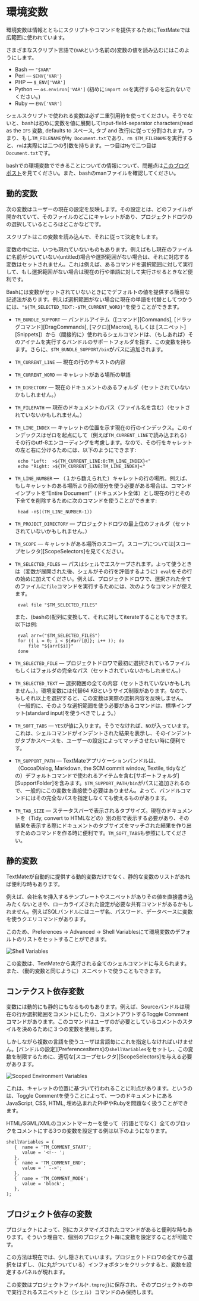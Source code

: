 # 環境変数

環境変数は情報とともにスクリプトやコマンドを提供するためにTextMateでは広範囲に使われています。

さまざまなスクリプト言語で(`VAR`という名前の)変数の値を読み込むにはこのようにします。

 * Bash — `"$VAR"`
 * Perl — `$ENV{'VAR'}`
 * PHP — `$_ENV['VAR']`
 * Python — `os.environ['VAR']` (初めに`import os`を実行するのを忘れないでください。)
 * Ruby — `ENV['VAR']`

シェルスクリプトで使われる変数は必ず二重引用符を使ってください。そうでないと、bashは初めに変数を値に展開してinput-field-separator characters(read as the `IFS` 変数, defaults to スペース, タブ and 改行)に従って分割されます。つまり、もし`TM_FILENAME`が`My Document.txt`であり、`rm $TM_FILENAME`を実行すると、`rm`は実際には二つの引数を持ちます。一つ目は`My`で二つ目は　`Document.txt`です。

bashでの環境変数でできることについての情報について、問題点は[このブログポスト](http://macromates.com/blog/archives/2005/09/26/shell-variables/)を見てください。また、bashのmanファイルを確認してください。


## 動的変数

次の変数はユーザーの現在の設定を反映します。その設定とは、どのファイルが開かれていて、そのファイルのどこにキャレットがあり、プロジェクトドロワのの選択しているところはどこかなどです。

スクリプトはこの変数を読み込んで、それに従って決定をします。

変数の中には、いつも現れていないものもあります。例えばもし現在のファイルに名前がついていない(untitled)場合や選択範囲がない場合は、それに対応する変数はセットされません。これは例えば、あるコマンドを選択範囲に対して実行して、もし選択範囲がない場合は現在の行や単語に対して実行させるときなど便利です。

Bashには変数がセットされていないときにでデフォルトの値を提供する簡易な記述法があります。例えば選択範囲がない場合に現在の単語を代替としてつかうには、`"${TM_SELECTED_TEXT:-$TM_CURRENT_WORD}"`を使うことができます。


 * `TM_BUNDLE_SUPPORT` — バンドルアイテム（[コマンド][Commands], [ドラッグコマンド][DragCommands], [マクロ][Macros], もしくは [スニペット][Snippets]）から（間接的に）使われるシェルコマンドは、（もしあれば）そのアイテムを実行するバンドルのサポートフォルダを指す、この変数を持ちます。さらに、`$TM_BUNDLE_SUPPORT/bin`がパスに追加されます。

 * `TM_CURRENT_LINE` — 現在の行のテキストの内容

 * `TM_CURRENT_WORD` — キャレットがある場所の単語

 * `TM_DIRECTORY` — 現在のドキュメントのあるフォルダ（セットされていないかもしれません。）

 * `TM_FILEPATH` — 現在のドキュメントのパス（ファイル名を含む）（セットされていないかもしれません。）
 
 * `TM_LINE_INDEX` — キャレットの位置を示す現在の行のインデックス。このインデックスはゼロを起点にして（例えば`TM_CURRENT_LINE`で読み込まれる）その行のutf-8エンコーディングを考慮します。なので、その行をキャレットの左と右に分けるためには、以下のようにできます:
 
        echo "Left:  »${TM_CURRENT_LINE:0:TM_LINE_INDEX}«"
        echo "Right: »${TM_CURRENT_LINE:TM_LINE_INDEX}«"

 * `TM_LINE_NUMBER` — （１から数えられた）キャレットの行の場所。例えば、もしキャレットのある場所より前の部分を使う必要がある場合は、コマンドインプットを“Entire Document”（ドキュメント全体）とし現在の行とその下全てを削除するために次のコマンドを使うことができます:

        head -n$((TM_LINE_NUMBER-1))


 * `TM_PROJECT_DIRECTORY` — プロジェクトドロワの最上位のフォルダ（セットされていないかもしれません。）

 * `TM_SCOPE` — キャレットがある場所のスコープ。スコープについては[スコープセレクタ][ScopeSelectors]を見てください。

 * `TM_SELECTED_FILES` — パスはシェルでエスケープされます。よって使うときは（変数が展開された後、シェルがその行を評価するように）`eval`をその行の始めに加えてください。例えば、プロジェクトドロワで、選択された全てのファイルに`file`コマンドを実行するためには、次のようなコマンドが使えます。

        eval file "$TM_SELECTED_FILES"

    また、(bashの)配列に変換して、それに対してiterateすることもできます。以下は例:
    
        eval arr=("$TM_SELECTED_FILES")
        for (( i = 0; i < ${#arr[@]}; i++ )); do
            file "${arr[$i]}"
        done

 * `TM_SELECTED_FILE` — プロジェクトドロワで最初に選択されているファイルもしくはフォルダの完全なパス（セットされていないかもしれません。）

 * `TM_SELECTED_TEXT` — 選択範囲の全ての内容（セットされていないかもしれません。）。環境変数には代替64 KBというサイズ制限があります。なので、もしそれ以上を選択すると、この変数は実際の選択内容を反映しません。（一般的に、そのような選択範囲を使う必要があるコマンドは、標準インプット(standard input)を使うべきでしょう。）

 * `TM_SOFT_TABS` — `YES`が値に入ります。そうでなければ、`NO`が入っています。これは、シェルコマンドがインデントされた結果を表示し、そのインデントがタブかスペースを、ユーザーの設定によってマッチさせたい時に便利です。

 * `TM_SUPPORT_PATH` —  TextMateアプリケーションバンドルは、（CocoaDialog, Markdown, the SCM commit window, Textile, tidyなどの）デフォルトコマンドで使われるアイテムを含む[サポートフォルダ][SupportFolder]を含みます。`$TM_SUPPORT_PATH/bin`がパスに追加されるので、一般的にこの変数を直接使う必要はありません。よって、バンドルコマンドにはその完全なパスを指定しなくても使えるものがあります。

 * `TM_TAB_SIZE` — ステータスバーで表示されるタブサイズ。現在のドキュメントを（Tidy, convert to HTMLなどの）別の形で表示する必要があり、その結果を表示する際にドキュメントのタブサイズをマッチされた結果を作り出すためのコマンドを作る時に便利です。`TM_SOFT_TABS`も参照にしてください。

## 静的変数

TextMateが自動的に提供する動的変数だけでなく、静的な変数のリストがあれば便利な時もあります。

例えば、会社名を挿入するテンプレートやスニペットがありその値を直接書き込みたくないときや、ローカライズされた設定が必要な共有コマンドがあるかもしれません。例えばSQLバンドルにはユーザ名、パスワード、データベースに変数を使うクエリコマンドがあります。

このため、Preferences &#x2192; Advanced &#x2192; Shell Variablesにて環境変数のデフォルトのリストをセットすることができます。

![Shell Variables](shell_variables.png)

この変数は、TextMateから実行される全てのシェルコマンドに与えられます。また、（動的変数と同じように）スニペットで使うこともできます。

## コンテクスト依存変数

変数には動的にも静的にもなるものもあります。例えば、Sourceバンドルは現在の行か選択範囲をコメントにしたり、コメントアウトするToggle Commentコマンドがあります。このコマンドはユーザのが必要としているコメントのスタイルを決めるために３つの変数を使用します。

しかしながら複数の言語を使うユーザは言語毎にこれを指定しなければいけません。[バンドルの設定][PreferencesItems]の`shellVariables`をセットし、この変数を制限するために、適切な[スコープセレクタ][ScopeSelectors]を与える必要があります。

![Scoped Environment Variables](scoped_environment_variables.png)

これは、キャレットの位置に基づいて行われることに利点があります。というのは、Toggle Commentを使うことによって、一つのドキュメントにあるJavaScript, CSS, HTML, 埋め込まれたPHPやRubyを問題なく扱うことができます。

HTML/SGML/XMLのコメントマーカーを使って（行語とでなく）全てのブロックをコメントにする3つの変数を設定する例は以下のようになります。

    shellVariables = (
       {  name = 'TM_COMMENT_START';
          value = '<!-- ';
       },
       {  name = 'TM_COMMENT_END';
          value = ' -->';
       },
       {  name = 'TM_COMMENT_MODE';
          value = 'block';
       },
    );


## プロジェクト依存の変数

プロジェクトによって、別にカスタマイズされたコマンドがあると便利な時もあります。そういう理由で、個別のプロジェクト毎に変数を設定することが可能です。

この方法は現在では、少し隠されていいます。プロジェクトドロワの全てから選択をはずし、（Iに丸がついている）インフォボタンをクリックすると、変数を設定するパネルが現れます。

この変数はプロジェクトファイル(`*.tmproj`)に保存され、そのプロジェクトの中で実行されるスニペットと（シェル）コマンドのみ保持します。
